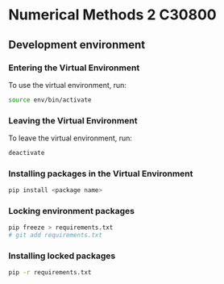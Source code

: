 # Numerical Methods 2 C30800

## Development environment

### Entering the Virtual Environment

To use the virtual environment, run:

```sh
source env/bin/activate
```

### Leaving the Virtual Environment

To leave the virtual environment, run:

```sh
deactivate
```

### Installing packages in the Virtual Environment

```sh
pip install <package name>
```

### Locking environment packages

```sh
pip freeze > requirements.txt
# git add requirements.txt
```

### Installing locked packages

```sh
pip -r requirements.txt
```

